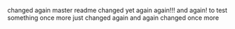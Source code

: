changed again
master readme changed
yet again
again!!!
and again!
to test something
once more
just changed
again
and again
changed
once more